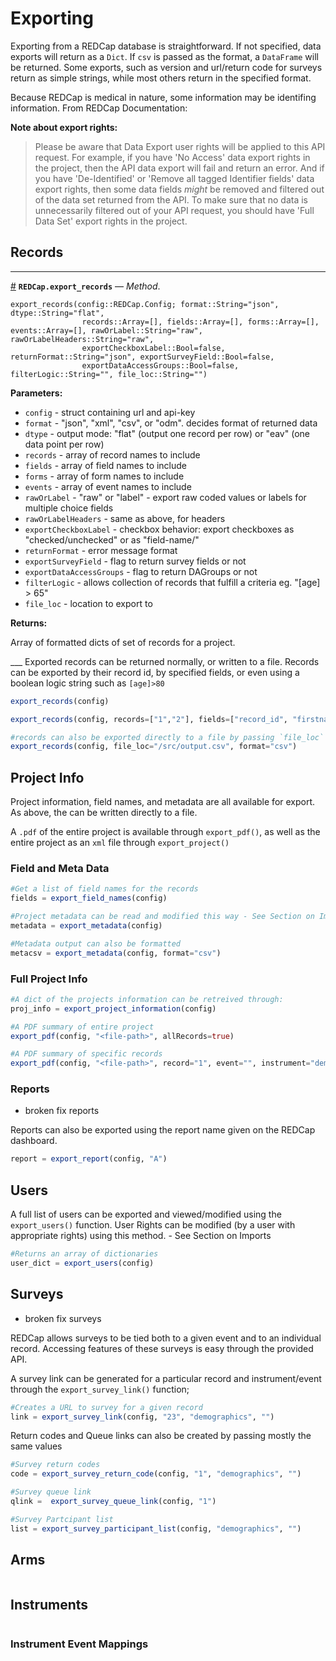 


<a id='Exporting-1'></a>

# Exporting


Exporting from a REDCap database is straightforward. If not specified, data exports will return as a `Dict`. If `csv` is passed as the format, a `DataFrame` will be returned. Some exports, such as version and url/return code for surveys return as simple strings, while most others return in the specified format.


Because REDCap is medical in nature, some information may be identifing information.  From REDCap Documentation:


<b>Note about export rights:</b>


> Please be aware that Data Export user rights will be applied to this API request. For example, if you have 'No Access' data export rights in the project, then the API data export will fail and return an error. And if you have 'De-Identified' or 'Remove all tagged Identifier fields' data export rights, then some data fields *might* be removed and filtered out of the data set returned from the API. To make sure that no data is unnecessarily filtered out of your API request, you should have 'Full Data Set' export rights in the project.



<a id='Records-1'></a>

## Records


___

<a id='REDCap.export_records-Tuple{REDCap.Config}' href='#REDCap.export_records-Tuple{REDCap.Config}'>#</a>
**`REDCap.export_records`** &mdash; *Method*.



```
export_records(config::REDCap.Config; format::String="json", dtype::String="flat", 
				records::Array=[], fields::Array=[], forms::Array=[], events::Array=[], rawOrLabel::String="raw", rawOrLabelHeaders::String="raw", 
				exportCheckboxLabel::Bool=false, returnFormat::String="json", exportSurveyField::Bool=false, 
				exportDataAccessGroups::Bool=false, filterLogic::String="", file_loc::String="")
```

**Parameters:**

  * `config` - struct containing url and api-key
  * `format` - "json", "xml", "csv", or "odm". decides format of returned data
  * `dtype` - output mode: "flat" (output one record per row) or "eav" (one data point per row)
  * `records` - array of record names to include
  * `fields` - array of field names to include
  * `forms` - array of form names to include
  * `events` - array of event names to include
  * `rawOrLabel` - "raw" or "label" - export raw coded values or labels for multiple choice fields
  * `rawOrLabelHeaders` - same as above, for headers
  * `exportCheckboxLabel` - checkbox behavior: export checkboxes as "checked/unchecked" or as "field-name/<blank>"
  * `returnFormat` - error message format
  * `exportSurveyField` - flag to return survey fields or not
  * `exportDataAccessGroups` - flag to return DAGroups or not
  * `filterLogic` - allows collection of records that fulfill a criteria eg. "[age] > 65"
  * `file_loc` - location to export to

**Returns:**

Array of formatted dicts of set of records for a project.


___ Exported records can be returned normally, or written to a file. Records can be exported by their record id, by specified fields, or even using a boolean logic string such as `[age]>80`


```julia
export_records(config)

export_records(config, records=["1","2"], fields=["record_id", "firstname"], filterLogic="[age]>80")

#records can also be exported directly to a file by passing `file_loc` a path
export_records(config, file_loc="/src/output.csv", format="csv")
```


<a id='Project-Info-1'></a>

## Project Info


Project information, field names, and metadata are all available for export. As above, the can be written directly to a file.


A `.pdf` of the entire project is available through `export_pdf()`, as well as the entire project as an `xml` file through `export_project()`


<a id='Field-and-Meta-Data-1'></a>

### Field and Meta Data


```julia
#Get a list of field names for the records
fields = export_field_names(config)

#Project metadata can be read and modified this way - See Section on Imports
metadata = export_metadata(config)

#Metadata output can also be formatted
metacsv = export_metadata(config, format="csv")
```


<a id='Full-Project-Info-1'></a>

### Full Project Info


```julia
#A dict of the projects information can be retreived through:
proj_info = export_project_information(config)

#A PDF summary of entire project
export_pdf(config, "<file-path>", allRecords=true)

#A PDF summary of specific records
export_pdf(config, "<file-path>", record="1", event="", instrument="demographics")
```


<a id='Reports-1'></a>

### Reports


  * broken fix reports


Reports can also be exported using the report name given on the REDCap dashboard.


```julia
report = export_report(config, "A")
```


<a id='Users-1'></a>

## Users


A full list of users can be exported and viewed/modified using the `export_users()` function. User Rights can be modified (by a user with appropriate rights) using this method. - See Section on Imports


```julia
#Returns an array of dictionaries
user_dict = export_users(config)
```


<a id='Surveys-1'></a>

## Surveys


  * broken fix surveys


REDCap allows surveys to be tied both to a given event and to an individual record. Accessing features of these surveys is easy through the provided API.


A survey link can be generated for a particular record and instrument/event through the `export_survey_link()` function;


```julia
#Creates a URL to survey for a given record
link = export_survey_link(config, "23", "demographics", "")
```


Return codes and Queue links can also be created by passing mostly the same values


```julia
#Survey return codes
code = export_survey_return_code(config, "1", "demographics", "")

#Survey queue link
qlink =  export_survey_queue_link(config, "1")

#Survey Partcipant list
list = export_survey_participant_list(config, "demographics", "")
```


<a id='Arms-1'></a>

## Arms


```julia

```


<a id='Instruments-1'></a>

## Instruments


```julia

```


<a id='Instrument-Event-Mappings-1'></a>

### Instrument Event Mappings


```julia

```

